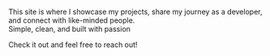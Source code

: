 This site is where I showcase my projects, share my journey as a developer, and connect with like-minded people.  
Simple, clean, and built with passion 

Check it out and feel free to reach out!